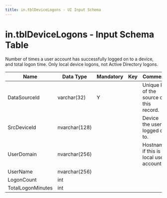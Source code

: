 ```yaml
---
title: in.tblDeviceLogons - UI Input Schema
---
```

# in.tblDeviceLogons - Input Schema Table

​Number of times a user account has successfully logged on to a device, and total logon time. Only local device logons, not Active Directory logons.

| Name              | Data Type     | Mandatory | Key | Comment                                   |
|-------------------|---------------|-----------|-----|-------------------------------------------|
| DataSourceId      | varchar(32)   | Y         |     | Unique ID of the source of this record.   |
| SrcDeviceId​​       | nvarchar(128) |           |     | Device the user logged on to.             |
| UserDomain        | nvarchar(256) |           |     | Hostname if this is a local user account. |
| UserName          | nvarchar(256) |           |     |                                           |
| LogonCount        | int           |           |     |                                           |
| TotalLogonMinutes | int           |           |     |                                           |